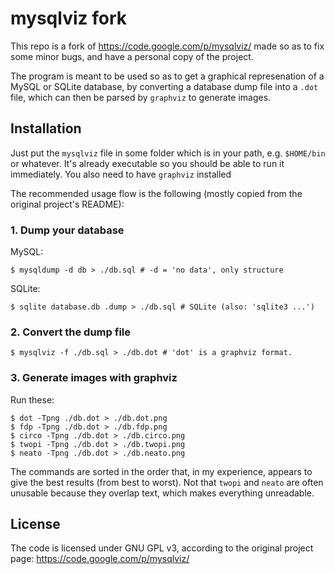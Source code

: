 # mysqlviz fork

This repo is a fork of https://code.google.com/p/mysqlviz/ made so as to fix some minor bugs, and have a personal copy of the project.

The program is meant to be used so as to get a graphical represenation of a MySQL or SQLite database, by converting a database dump file into a `.dot` file, which can then be parsed by `graphviz` to generate images.


## Installation

Just put the `mysqlviz` file in some folder which is in your path, e.g. `$HOME/bin` or whatever. It's already executable so you should be able to run it immediately. You also need to have `graphviz` installed

The recommended usage flow is the following (mostly copied from the original project's README):


### 1. Dump your database

MySQL:

```
$ mysqldump -d db > ./db.sql # -d = 'no data', only structure
```

SQLite:

```
$ sqlite database.db .dump > ./db.sql # SQLite (also: 'sqlite3 ...')
```

### 2. Convert the dump file

```
$ mysqlviz -f ./db.sql > ./db.dot # 'dot' is a graphviz format.
```

### 3. Generate images with graphviz

Run these:

```
$ dot -Tpng ./db.dot > ./db.dot.png
$ fdp -Tpng ./db.dot > ./db.fdp.png
$ circo -Tpng ./db.dot > ./db.circo.png
$ twopi -Tpng ./db.dot > ./db.twopi.png
$ neato -Tpng ./db.dot > ./db.neato.png
```

The commands are sorted in the order that, in my experience, appears to give the best results (from best to worst). Not that `twopi` and `neato` are often unusable because they overlap text, which makes everything unreadable.

## License

The code is licensed under GNU GPL v3, according to the original project page: https://code.google.com/p/mysqlviz/
